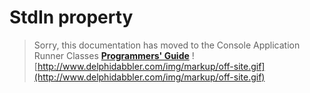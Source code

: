 <a href='Hidden comment: 
$Rev$
$Date$
'></a>

# StdIn property #

> Sorry, this documentation has moved to the Console Application Runner Classes **[Programmers' Guide](http://wiki.delphidabbler.com/index.php/Docs/TPJCustomConsoleAppStdIn)** ![http://www.delphidabbler.com/img/markup/off-site.gif](http://www.delphidabbler.com/img/markup/off-site.gif)
